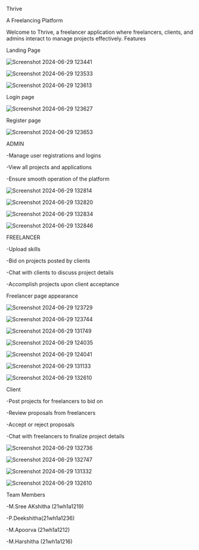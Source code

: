 Thrive 

A Freelancing  Platform


Welcome to Thrive, a freelancer application where freelancers, clients, and admins interact to manage projects effectively.
Features



Landing Page


![Screenshot 2024-06-29 123441](https://github.com/21wh1a1236/Freelancer-Application/assets/119932516/ba2a36af-52ae-4548-88c3-1be86c7e6f8d)

![Screenshot 2024-06-29 123533](https://github.com/21wh1a1236/Freelancer-Application/assets/119932516/ba528b65-729c-4ab2-84a6-87e3952c9c30)

![Screenshot 2024-06-29 123613](https://github.com/21wh1a1236/Freelancer-Application/assets/119932516/70cdaba1-55a0-40f3-9722-54541e50bccc)


Login page

![Screenshot 2024-06-29 123627](https://github.com/21wh1a1236/Freelancer-Application/assets/119932516/b80ef2b6-e7dc-4644-83ac-5011b2856701)


Register page

![Screenshot 2024-06-29 123653](https://github.com/21wh1a1236/Freelancer-Application/assets/119932516/70ad0c7d-fea0-4995-81e3-faf010122f36)






ADMIN

-Manage user registrations and logins

-View all projects and applications

-Ensure smooth operation of the platform

![Screenshot 2024-06-29 132814](https://github.com/21wh1a1236/Freelancer-Application/assets/119932516/187e92d8-8b5d-44da-99de-525ab157878f)

![Screenshot 2024-06-29 132820](https://github.com/21wh1a1236/Freelancer-Application/assets/119932516/50ede97e-4a19-4344-8826-52e7d748583a)

![Screenshot 2024-06-29 132834](https://github.com/21wh1a1236/Freelancer-Application/assets/119932516/0e4a0393-d9bc-4e32-852a-67fd4654d27a)

![Screenshot 2024-06-29 132846](https://github.com/21wh1a1236/Freelancer-Application/assets/119932516/01b1b4b0-7247-4bda-8ebd-5d37f2954ced)







FREELANCER

-Upload skills

-Bid on projects posted by clients

-Chat with clients to discuss project details

-Accomplish projects upon client acceptance

Freelancer page appearance

![Screenshot 2024-06-29 123729](https://github.com/21wh1a1236/Freelancer-Application/assets/119932516/79dda876-4763-4a40-be35-4c9f776122ff)

![Screenshot 2024-06-29 123744](https://github.com/21wh1a1236/Freelancer-Application/assets/119932516/baa57a4d-824d-45c6-b310-3b6ab1167c71)

![Screenshot 2024-06-29 131749](https://github.com/21wh1a1236/Freelancer-Application/assets/119932516/84efd8a3-e6ed-4e89-a3be-6e115a784173)

![Screenshot 2024-06-29 124035](https://github.com/21wh1a1236/Freelancer-Application/assets/119932516/254c0dee-85d8-44d0-853a-388ad6f9e170)

![Screenshot 2024-06-29 124041](https://github.com/21wh1a1236/Freelancer-Application/assets/119932516/df63f529-a368-415b-8b3c-ff3431d282ae)

![Screenshot 2024-06-29 131133](https://github.com/21wh1a1236/Freelancer-Application/assets/119932516/1a8a01ff-7116-46e5-93ba-0df545d6741e)

![Screenshot 2024-06-29 132610](https://github.com/21wh1a1236/Freelancer-Application/assets/119932516/8cc0cf0e-0487-4039-ba58-fdf687024d1c)






Client

-Post projects for freelancers to bid on

-Review proposals from freelancers

-Accept or reject proposals

-Chat with freelancers to finalize project details



![Screenshot 2024-06-29 132736](https://github.com/21wh1a1236/Freelancer-Application/assets/119932516/348d5ba3-2545-411a-b5d0-17d30742554b)


![Screenshot 2024-06-29 132747](https://github.com/21wh1a1236/Freelancer-Application/assets/119932516/63a914ca-00ca-4d21-a6df-7d9905d8edaa)


![Screenshot 2024-06-29 131332](https://github.com/21wh1a1236/Freelancer-Application/assets/119932516/e7b45a71-470b-4324-af8d-8ed0db23c630)


![Screenshot 2024-06-29 132610](https://github.com/21wh1a1236/Freelancer-Application/assets/119932516/c2f8b11f-8174-40a2-ba9d-be45b857619f)




Team Members

-M.Sree AKshitha (21wh1a1219)

-P.Deekshitha(21wh1a1236)

-M.Apoorva (21wh1a1212)

-M.Harshitha (21wh1a1216)




